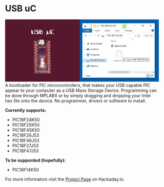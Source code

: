 # USB uC
![Alt text](Images/USB_uC_27J53_2.jpg?raw=true "USB_uC_27J53")    
A bootloader for PIC microcontrollers, that makes your USB capable PIC appear to your computer as a USB Mass Storage Device. Programming can be done through MPLABX or by simply dragging and dropping your Intel hex file onto the device. No programmer, drivers or software to install.
  
**Currently supports:**
- PIC18F24K50
- PIC18F25K50
- PIC18F45K50
- PIC18F26J53
- PIC18F46J53
- PIC18F27J53
- PIC18F47J53
  
**To be supporded (hopefully):**
- PIC18F14K50
  
For more information visit the [Project Page](https://hackaday.io/project/63204-usb-c) on Hackaday.io.
